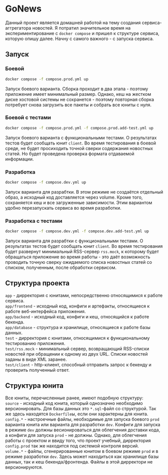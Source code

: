 # GoNews

Данный проект является домашней работой на тему создания сервиса-аггрегатора новостей. 
Я потратил значительное время на экспериментирование с `docker compose` и пришел к 
структуре сервиса, которую опишу далее. Начну с самого важного - с запуска сервиса.

## Запуск
### Боевой
```sh
docker compose -f compose.prod.yml up 
```
Запуск боевого варианта. Сборка проходит в два этапа - поэтому приложение имеет 
минимальный размер. Однако, кеш на жестком диске хостовой системы не сохранется - 
поэтому повторная сборка потребует снова загрузить все пакеты и собрать все юниты с 
нуля.

### Боевой с тестами
```sh
docker compose -f compose.prod.yml -f compose.prod.add-test.yml up 
```
Запуск боевого варианта с функциональными тестами. О результатах тестов будет 
сообщать юнит `client`. Во время тестирования в боевой среде, не будет просиходить 
точной сверки содержания новостных статей. Но будет проведена проверка формата
отдаваемой информации.

### Разработка
```sh
docker compose -f compose.dev.yml up
```
Запуск варианта для разрабтки. В этом режиме не создаётся отдельный образ, а исходный 
код доставляется через volume. Кроме того, сохраняется кеш и все загруженные
зависимости. Этим вариантом удобно перезапускать сервиса во время разработки.

### Разработка с тестами
```sh
docker compose -f compose.dev.yml -f compose.dev.add-test.yml up 
```
Запуск варианта для разрабтки с функциональными тестами. О результатах тестов 
будет сообщать юнит `client`. Во время тестирования будет развернут минимальный
RSS-сервер `rss.mock`, к которому будет обращаться приложение во время работы - это даёт 
возможность проводить точную сверку ожидаемого списка новостных статей со списком,
полученным, после обработки сервисом.

## Структура проекта
`app` - дирректория с юнитами, непосредственно относящимися к работе сервиса.  
`app/frontend` - исходный код, конфиги и артефакты, относящиеся к работе 
веб-интерфейса приложения.  
`app/backend` - исходный код, конфиги и кеш, относящийся к работе бекенда.  
`app/database` - структура и хранилище, относящиеся к работе базы данных.  
`test` - дирректория с юнитами, относящимися к функциональному тестированию приложения.  
`test/rss.mock` - минимальный сервер, возвращающий RSS-списки новостей при 
обращении к одному из двух URL. Списки новостей заданы в виде XML заранее.  
`test/client` - http-клиент, способный отправить запрос к бекенду и проверить
полученный ответ.

## Структура юнита
Все юниты, перечисленные ранее, имеют подобную структуру:  
`source` - исходный код юнита, который однозначно необходимо версионировать.
Для базы данных это `*.sql`-файл со структурой. Так же здесь находятся `Dockerfile`ы,
если они характерны для юнита.  
`config.*` - настроечные файлы, необходимые для запуска боевого `prod` варианта юнита или 
варианта для разработки `dev`. Конфиги для запуска в режиме `dev` должны весионироваться
для облегчения доставки кода, а конфиги для запуска `prod` - не должны. Однако, для 
облегчения работы с проектом и ввиду того, что проект учебный, дирректория `config.prod`
так же находится под системой контроля версий.  
`volume.*` - файлы, сгенерированные юнитом в боевом режиме `prod` и в режиме разработки
`dev`. Здесь может находиться как хранилище базы данных, так и кеш бекенда/фронтенда.
Файлы в этой дирректори не версионируются.
